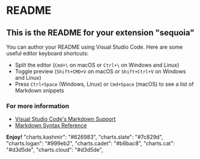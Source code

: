 # README
## This is the README for your extension "sequoia"
You can author your README using Visual Studio Code.  Here are some useful editor keyboard shortcuts:

* Split the editor (`Cmd+\` on macOS or `Ctrl+\` on Windows and Linux)
* Toggle preview (`Shift+CMD+V` on macOS or `Shift+Ctrl+V` on Windows and Linux)
* Press `Ctrl+Space` (Windows, Linux) or `Cmd+Space` (macOS) to see a list of Markdown snippets

### For more information
* [Visual Studio Code's Markdown Support](http://code.visualstudio.com/docs/languages/markdown)
* [Markdown Syntax Reference](https://help.github.com/articles/markdown-basics/)

**Enjoy!**
"charts.kashmir": "#626983",
		"charts.slate": "#7c829d",
		"charts.logan": "#999eb2",
		"charts.cadet": "#b6bac8",
		"charts.cat": "#d3d5de",
		"charts.cloud": "#d3d5de",